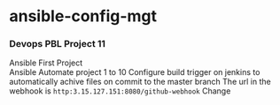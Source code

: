 # ansible-config-mgt
### Devops PBL Project 11
Ansible First Project  
Ansible Automate project 1 to 10
Configure build trigger on jenkins to automatically achive files on commit to the master branch
The url in the webhook is `http:3.15.127.151:8080/github-webhook`
Change
